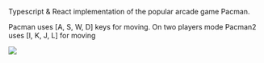 Typescript & React implementation of the popular arcade game Pacman.

Pacman uses [A, S, W, D] keys for moving.
On two players mode Pacman2 uses [I, K, J, L] for moving

![](https://j.gifs.com/Gv0YyK.gif)
